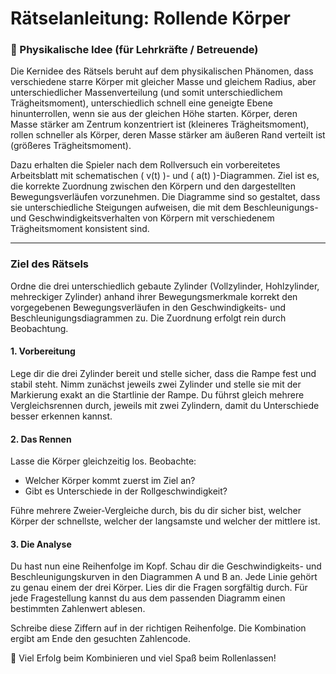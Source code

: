 # Rätselanleitung: Rollende Körper

### 🧠 Physikalische Idee (für Lehrkräfte / Betreuende)

Die Kernidee des Rätsels beruht auf dem physikalischen Phänomen, dass verschiedene starre Körper mit gleicher Masse und gleichem Radius, aber unterschiedlicher Massenverteilung (und somit unterschiedlichem Trägheitsmoment), unterschiedlich schnell eine geneigte Ebene hinunterrollen, wenn sie aus der gleichen Höhe starten. Körper, deren Masse stärker am Zentrum konzentriert ist (kleineres Trägheitsmoment), rollen schneller als Körper, deren Masse stärker am äußeren Rand verteilt ist (größeres Trägheitsmoment).

Dazu erhalten die Spieler nach dem Rollversuch ein vorbereitetes Arbeitsblatt mit schematischen \( v(t) \)- und \( a(t) \)-Diagrammen. Ziel ist es, die korrekte Zuordnung zwischen den Körpern und den dargestellten Bewegungsverläufen vorzunehmen. Die Diagramme sind so gestaltet, dass sie unterschiedliche Steigungen aufweisen, die mit dem Beschleunigungs- und Geschwindigkeitsverhalten von Körpern mit verschiedenem Trägheitsmoment konsistent sind.

---

### Ziel des Rätsels

Ordne die drei unterschiedlich gebaute Zylinder (Vollzylinder, Hohlzylinder, mehreckiger Zylinder) anhand ihrer Bewegungsmerkmale korrekt den vorgegebenen Bewegungsverläufen in den Geschwindigkeits- und Beschleunigungsdiagrammen zu. 
Die Zuordnung erfolgt rein durch Beobachtung.



#### 1. **Vorbereitung**
   
   Lege dir die drei Zylinder bereit und stelle sicher, dass die Rampe fest und stabil steht.
   Nimm zunächst jeweils zwei Zylinder und stelle sie mit der Markierung exakt an die Startlinie der Rampe.
   Du führst gleich mehrere Vergleichsrennen durch, jeweils mit zwei Zylindern, damit du Unterschiede besser erkennen kannst.


#### 2. **Das Rennen**
   Lasse die Körper gleichzeitig los. Beobachte:
   
- Welcher Körper kommt zuerst im Ziel an?
- Gibt es Unterschiede in der Rollgeschwindigkeit?

Führe mehrere Zweier-Vergleiche durch, bis du dir sicher bist, welcher Körper der schnellste, welcher der langsamste und welcher der mittlere ist.

#### 3. **Die Analyse**

Du hast nun eine Reihenfolge im Kopf. Schau dir die Geschwindigkeits- und Beschleunigungskurven in den Diagrammen A und B an. Jede Linie gehört zu genau einem der drei Körper.
Lies dir die Fragen sorgfältig durch. Für jede Fragestellung kannst du aus dem passenden Diagramm einen bestimmten Zahlenwert ablesen.

Schreibe diese Ziffern auf  in der richtigen Reihenfolge.
Die Kombination ergibt am Ende den gesuchten Zahlencode.





🎉 Viel Erfolg beim Kombinieren und viel Spaß beim Rollenlassen!


